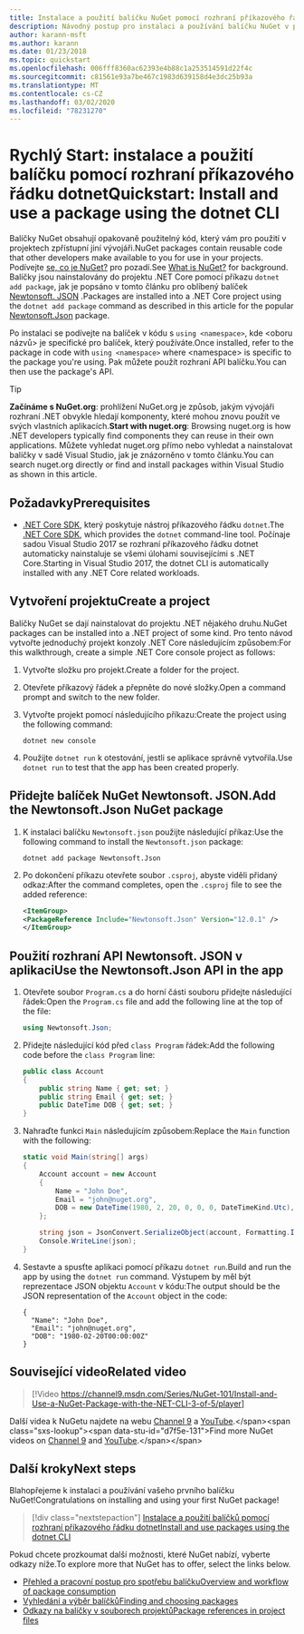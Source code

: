 ```yaml
---
title: Instalace a použití balíčku NuGet pomocí rozhraní příkazového řádku dotnet
description: Návodný postup pro instalaci a používání balíčku NuGet v projektu .NET Core.
author: karann-msft
ms.author: karann
ms.date: 01/23/2018
ms.topic: quickstart
ms.openlocfilehash: 006fff8360ac62393e4b88c1a253514591d22f4c
ms.sourcegitcommit: c81561e93a7be467c1983d639158d4e3dc25b93a
ms.translationtype: MT
ms.contentlocale: cs-CZ
ms.lasthandoff: 03/02/2020
ms.locfileid: "78231270"
---
```

# <a name="quickstart-install-and-use-a-package-using-the-dotnet-cli"></a><span data-ttu-id="d7f5e-103">Rychlý Start: instalace a použití balíčku pomocí rozhraní příkazového řádku dotnet</span><span class="sxs-lookup"><span data-stu-id="d7f5e-103">Quickstart: Install and use a package using the dotnet CLI</span></span>

<span data-ttu-id="d7f5e-104">Balíčky NuGet obsahují opakovaně použitelný kód, který vám pro použití v projektech zpřístupní jiní vývojáři.</span><span class="sxs-lookup"><span data-stu-id="d7f5e-104">NuGet packages contain reusable code that other developers make available to you for use in your projects.</span></span> <span data-ttu-id="d7f5e-105">Podívejte [se, co je NuGet?](../What-is-NuGet.md) pro pozadí.</span><span class="sxs-lookup"><span data-stu-id="d7f5e-105">See [What is NuGet?](../What-is-NuGet.md) for background.</span></span> <span data-ttu-id="d7f5e-106">Balíčky jsou nainstalovány do projektu .NET Core pomocí příkazu `dotnet add package`, jak je popsáno v tomto článku pro oblíbený balíček [Newtonsoft. JSON](https://www.nuget.org/packages/Newtonsoft.Json/) .</span><span class="sxs-lookup"><span data-stu-id="d7f5e-106">Packages are installed into a .NET Core project using the `dotnet add package` command as described in this article for the popular [Newtonsoft.Json](https://www.nuget.org/packages/Newtonsoft.Json/) package.</span></span>

<span data-ttu-id="d7f5e-107">Po instalaci se podívejte na balíček v kódu s `using <namespace>`, kde \<oboru názvů\> je specifické pro balíček, který používáte.</span><span class="sxs-lookup"><span data-stu-id="d7f5e-107">Once installed, refer to the package in code with `using <namespace>` where \<namespace\> is specific to the package you're using.</span></span> <span data-ttu-id="d7f5e-108">Pak můžete použít rozhraní API balíčku.</span><span class="sxs-lookup"><span data-stu-id="d7f5e-108">You can then use the package's API.</span></span>

> [!Tip]
> <span data-ttu-id="d7f5e-109">**Začínáme s NuGet.org**: prohlížení NuGet.org je způsob, jakým vývojáři rozhraní .NET obvykle hledají komponenty, které mohou znovu použít ve svých vlastních aplikacích.</span><span class="sxs-lookup"><span data-stu-id="d7f5e-109">**Start with nuget.org**: Browsing nuget.org is how .NET developers typically find components they can reuse in their own applications.</span></span> <span data-ttu-id="d7f5e-110">Můžete vyhledat nuget.org přímo nebo vyhledat a nainstalovat balíčky v sadě Visual Studio, jak je znázorněno v tomto článku.</span><span class="sxs-lookup"><span data-stu-id="d7f5e-110">You can search nuget.org directly or find and install packages within Visual Studio as shown in this article.</span></span>

## <a name="prerequisites"></a><span data-ttu-id="d7f5e-111">Požadavky</span><span class="sxs-lookup"><span data-stu-id="d7f5e-111">Prerequisites</span></span>

- <span data-ttu-id="d7f5e-112">[.NET Core SDK](https://www.microsoft.com/net/download/), který poskytuje nástroj příkazového řádku `dotnet`.</span><span class="sxs-lookup"><span data-stu-id="d7f5e-112">The [.NET Core SDK](https://www.microsoft.com/net/download/), which provides the `dotnet` command-line tool.</span></span> <span data-ttu-id="d7f5e-113">Počínaje sadou Visual Studio 2017 se rozhraní příkazového řádku dotnet automaticky nainstaluje se všemi úlohami souvisejícími s .NET Core.</span><span class="sxs-lookup"><span data-stu-id="d7f5e-113">Starting in Visual Studio 2017, the dotnet CLI is automatically installed with any .NET Core related workloads.</span></span>

## <a name="create-a-project"></a><span data-ttu-id="d7f5e-114">Vytvoření projektu</span><span class="sxs-lookup"><span data-stu-id="d7f5e-114">Create a project</span></span>

<span data-ttu-id="d7f5e-115">Balíčky NuGet se dají nainstalovat do projektu .NET nějakého druhu.</span><span class="sxs-lookup"><span data-stu-id="d7f5e-115">NuGet packages can be installed into a .NET project of some kind.</span></span> <span data-ttu-id="d7f5e-116">Pro tento návod vytvořte jednoduchý projekt konzoly .NET Core následujícím způsobem:</span><span class="sxs-lookup"><span data-stu-id="d7f5e-116">For this walkthrough, create a simple .NET Core console project as follows:</span></span>

1. <span data-ttu-id="d7f5e-117">Vytvořte složku pro projekt.</span><span class="sxs-lookup"><span data-stu-id="d7f5e-117">Create a folder for the project.</span></span>

1. <span data-ttu-id="d7f5e-118">Otevřete příkazový řádek a přepněte do nové složky.</span><span class="sxs-lookup"><span data-stu-id="d7f5e-118">Open a command prompt and switch to the new folder.</span></span>

1. <span data-ttu-id="d7f5e-119">Vytvořte projekt pomocí následujícího příkazu:</span><span class="sxs-lookup"><span data-stu-id="d7f5e-119">Create the project using the following command:</span></span>

    ```dotnetcli
    dotnet new console
    ```

1. <span data-ttu-id="d7f5e-120">Použijte `dotnet run` k otestování, jestli se aplikace správně vytvořila.</span><span class="sxs-lookup"><span data-stu-id="d7f5e-120">Use `dotnet run` to test that the app has been created properly.</span></span>

## <a name="add-the-newtonsoftjson-nuget-package"></a><span data-ttu-id="d7f5e-121">Přidejte balíček NuGet Newtonsoft. JSON.</span><span class="sxs-lookup"><span data-stu-id="d7f5e-121">Add the Newtonsoft.Json NuGet package</span></span>

1. <span data-ttu-id="d7f5e-122">K instalaci balíčku `Newtonsoft.json` použijte následující příkaz:</span><span class="sxs-lookup"><span data-stu-id="d7f5e-122">Use the following command to install the `Newtonsoft.json` package:</span></span>

    ```dotnetcli
    dotnet add package Newtonsoft.Json
    ```

2. <span data-ttu-id="d7f5e-123">Po dokončení příkazu otevřete soubor `.csproj`, abyste viděli přidaný odkaz:</span><span class="sxs-lookup"><span data-stu-id="d7f5e-123">After the command completes, open the `.csproj` file to see the added reference:</span></span>

    ```xml
   <ItemGroup>
    <PackageReference Include="Newtonsoft.Json" Version="12.0.1" />
   </ItemGroup>
    ```

## <a name="use-the-newtonsoftjson-api-in-the-app"></a><span data-ttu-id="d7f5e-124">Použití rozhraní API Newtonsoft. JSON v aplikaci</span><span class="sxs-lookup"><span data-stu-id="d7f5e-124">Use the Newtonsoft.Json API in the app</span></span>

1. <span data-ttu-id="d7f5e-125">Otevřete soubor `Program.cs` a do horní části souboru přidejte následující řádek:</span><span class="sxs-lookup"><span data-stu-id="d7f5e-125">Open the `Program.cs` file and add the following line at the top of the file:</span></span>

    ```cs
    using Newtonsoft.Json;
    ```

1. <span data-ttu-id="d7f5e-126">Přidejte následující kód před `class Program` řádek:</span><span class="sxs-lookup"><span data-stu-id="d7f5e-126">Add the following code before the `class Program` line:</span></span>

    ```cs
    public class Account
    {
        public string Name { get; set; }
        public string Email { get; set; }
        public DateTime DOB { get; set; }
    }
    ```

1. <span data-ttu-id="d7f5e-127">Nahraďte funkci `Main` následujícím způsobem:</span><span class="sxs-lookup"><span data-stu-id="d7f5e-127">Replace the `Main` function with the following:</span></span>

    ```cs
    static void Main(string[] args)
    {
        Account account = new Account
        {
            Name = "John Doe",
            Email = "john@nuget.org",
            DOB = new DateTime(1980, 2, 20, 0, 0, 0, DateTimeKind.Utc),
        };

        string json = JsonConvert.SerializeObject(account, Formatting.Indented);
        Console.WriteLine(json);
    }
    ```

1. <span data-ttu-id="d7f5e-128">Sestavte a spusťte aplikaci pomocí příkazu `dotnet run`.</span><span class="sxs-lookup"><span data-stu-id="d7f5e-128">Build and run the app by using the `dotnet run` command.</span></span> <span data-ttu-id="d7f5e-129">Výstupem by měl být reprezentace JSON objektu `Account` v kódu:</span><span class="sxs-lookup"><span data-stu-id="d7f5e-129">The output should be the JSON representation of the `Account` object in the code:</span></span>

    ```output
    {
      "Name": "John Doe",
      "Email": "john@nuget.org",
      "DOB": "1980-02-20T00:00:00Z"
    }
    ```
## <a name="related-video"></a><span data-ttu-id="d7f5e-130">Související video</span><span class="sxs-lookup"><span data-stu-id="d7f5e-130">Related video</span></span>

> [!Video https://channel9.msdn.com/Series/NuGet-101/Install-and-Use-a-NuGet-Package-with-the-NET-CLI-3-of-5/player]

<span data-ttu-id="d7f5e-131">Další videa k NuGetu najdete na webu [Channel 9](https://channel9.msdn.com/Series/NuGet-101) a [YouTube](https://www.youtube.com/playlist?list=PLdo4fOcmZ0oVLvfkFk8O9h6v2Dcdh2bh_).</span><span class="sxs-lookup"><span data-stu-id="d7f5e-131">Find more NuGet videos on [Channel 9](https://channel9.msdn.com/Series/NuGet-101) and [YouTube](https://www.youtube.com/playlist?list=PLdo4fOcmZ0oVLvfkFk8O9h6v2Dcdh2bh_).</span></span>

## <a name="next-steps"></a><span data-ttu-id="d7f5e-132">Další kroky</span><span class="sxs-lookup"><span data-stu-id="d7f5e-132">Next steps</span></span>

<span data-ttu-id="d7f5e-133">Blahopřejeme k instalaci a používání vašeho prvního balíčku NuGet!</span><span class="sxs-lookup"><span data-stu-id="d7f5e-133">Congratulations on installing and using your first NuGet package!</span></span>

> [!div class="nextstepaction"]
> [<span data-ttu-id="d7f5e-134">Instalace a použití balíčků pomocí rozhraní příkazového řádku dotnet</span><span class="sxs-lookup"><span data-stu-id="d7f5e-134">Install and use packages using the dotnet CLI</span></span>](../consume-packages/install-use-packages-dotnet-cli.md)

<span data-ttu-id="d7f5e-135">Pokud chcete prozkoumat další možnosti, které NuGet nabízí, vyberte odkazy níže.</span><span class="sxs-lookup"><span data-stu-id="d7f5e-135">To explore more that NuGet has to offer, select the links below.</span></span>

- [<span data-ttu-id="d7f5e-136">Přehled a pracovní postup pro spotřebu balíčku</span><span class="sxs-lookup"><span data-stu-id="d7f5e-136">Overview and workflow of package consumption</span></span>](../consume-packages/overview-and-workflow.md)
- [<span data-ttu-id="d7f5e-137">Vyhledání a výběr balíčků</span><span class="sxs-lookup"><span data-stu-id="d7f5e-137">Finding and choosing packages</span></span>](../consume-packages/finding-and-choosing-packages.md)
- [<span data-ttu-id="d7f5e-138">Odkazy na balíčky v souborech projektů</span><span class="sxs-lookup"><span data-stu-id="d7f5e-138">Package references in project files</span></span>](../consume-packages/package-references-in-project-files.md)
